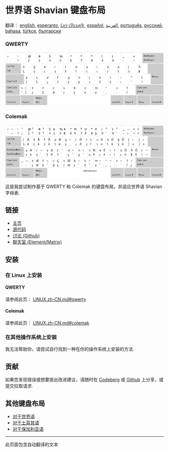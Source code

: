 # 世界语 Shavian 键盘布局

翻译： [english](README.md), [esperanto](README.eo.md), [𐑖𐑨𐑝𐑨 𐑧𐑕𐑐𐑧𐑮𐑨𐑵𐑑𐑩](README.eo_shaw.md), [español](README.es.md), [العربية](README.ar.md), [português](README.pt.md), [русский](README.ru.md), [bahasa](README.id.md), [türkçe](README.tr.md), [български](README.bg.md)

### QWERTY

![预览世界语 Shavian QWERTY](./media/preview_qwerty.png)

### Colemak

![预览世界语 Shavian Colemak](./media/preview_colemak.png)

这是我尝试制作基于 QWERTY 和 Colemak 的键盘布局，并适应世界语 Shavian 字母表.

## 链接

* [主页](https://salif.github.io/shaw-eo/)
* [源代码](https://codeberg.org/salif/shaw-eo)
* [讨论 (Github)](https://github.com/salif/shaw-eo/discussions)
* [聊天室 (Element/Matrix)](https://matrix.to/#/#salif-colemak:mozilla.org)

## 安装

### 在 Linux 上安装

#### QWERTY

请参阅此页： [LINUX.zh-CN.md#qwerty](./LINUX.zh-CN.md#qwerty)

#### Colemak

请参阅此页： [LINUX.zh-CN.md#colemak](./LINUX.zh-CN.md#colemak)

### 在其他操作系统上安装

我无法帮助你，请尝试自行找到一种在你的操作系统上安装的方法.

## 贡献

如果您发现错误或想要提出改进建议，请随时在 [Codeberg] 或 [Github] 上分享，或提交拉取请求.

[Github]: https://github.com/salif/shaw-eo/discussions
[Codeberg]: https://codeberg.org/salif/shaw-eo/issues

## 其他键盘布局

* [对于世界语](https://salif.github.io/colemak-eo/)
* [对于土耳其语](https://salif.github.io/colemak-tr/)
* [对于保加利亚语](https://salif.github.io/colemak-bg/)

---

此页面包含自动翻译的文本
